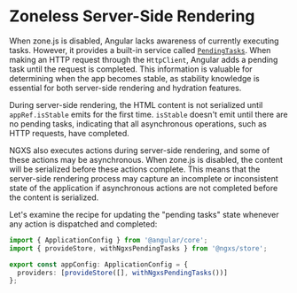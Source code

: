 # Zoneless Server-Side Rendering

When zone.js is disabled, Angular lacks awareness of currently executing tasks. However, it provides a built-in service called [`PendingTasks`](https://angular.dev/api/core/ExperimentalPendingTasks). When making an HTTP request through the `HttpClient`, Angular adds a pending task until the request is completed. This information is valuable for determining when the app becomes stable, as stability knowledge is essential for both server-side rendering and hydration features.

During server-side rendering, the HTML content is not serialized until `appRef.isStable` emits for the first time. `isStable` doesn't emit until there are no pending tasks, indicating that all asynchronous operations, such as HTTP requests, have completed.

NGXS also executes actions during server-side rendering, and some of these actions may be asynchronous. When zone.js is disabled, the content will be serialized before these actions complete. This means that the server-side rendering process may capture an incomplete or inconsistent state of the application if asynchronous actions are not completed before the content is serialized.

Let's examine the recipe for updating the "pending tasks" state whenever any action is dispatched and completed:

```ts
import { ApplicationConfig } from '@angular/core';
import { provideStore, withNgxsPendingTasks } from '@ngxs/store';

export const appConfig: ApplicationConfig = {
  providers: [provideStore([], withNgxsPendingTasks())]
};
```
